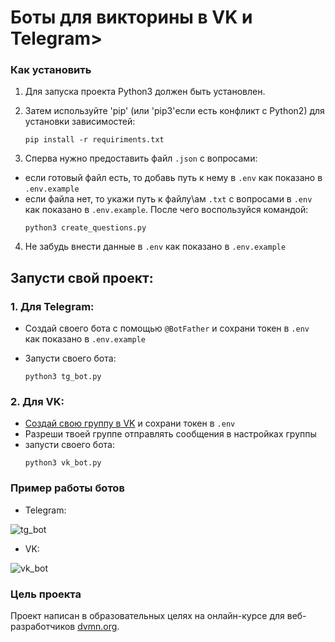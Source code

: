 # Боты для викторины в VK и Telegram>

### Как установить

1. Для запуска проекта Python3 должен быть установлен.

2. Затем используйте 'pip' (или 'pip3'если есть конфликт с Python2) для установки зависимостей:

   ```
   pip install -r requiriments.txt
   ```

3. Сперва нужно предоставить файл `.json` с вопросами:
- если готовый файл есть, то добавь путь к нему в `.env` как показано в `.env.example`
- если файла нет, то укажи путь к файлу\ам `.txt` с вопросами в `.env` как показано в `.env.example`.
После чего воспользуйся командой:
    ```
    python3 create_questions.py
    ```

4. Не забудь внести данные в `.env` как показано в `.env.example` 

## Запусти свой проект:

### 1. Для Telegram:
- Создай своего бота с помощью `@BotFather` и сохрани токен в `.env` как показано в `.env.example`
- Запусти своего бота:

  ```
  python3 tg_bot.py
  ```

### 2. Для VK:
- [Создай свою группу в VK](https://vk.com/) и сохрани токен в `.env`
- Разреши твоей группе отправлять сообщения в настройках группы
- запусти своего бота:
  ```
  python3 vk_bot.py
  ```

### Пример работы ботов
- Telegram:
  
![tg_bot](https://github.com/Velial72/dvmnQuiz/blob/main/tg-bot.gif)
- VK:
  
![vk_bot](https://github.com/Velial72/Quiz/blob/main/vk_bot.gif)

### Цель проекта

Проект написан в образовательных целях на онлайн-курсе для веб-разработчиков [dvmn.org](https://dvmn.org/).